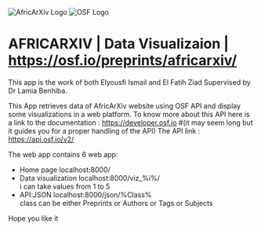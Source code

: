 ![AfricArXiv Logo](https://storage.googleapis.com/cos-osf-prod-cdn-us/assets/square_color_no_transparent-2.png)                                                             ![OSF Logo](https://www.library.ucla.edu/sites/default/files/media/osf-logo-black.original.png)

# AFRICARXIV  | Data Visualizaion | https://osf.io/preprints/africarxiv/
This app is the work of both Elyousfi Ismail and El Fatih Ziad Supervised by Dr Lamia Benhiba.

This App retrieves data of AfricArXiv website using OSF API and display some visualizations in a web platform.
To know more about this API here is a link to the documentation : https://developer.osf.io #(it may seem long but it guides you for a proper handling of the API) 
The API link : https://api.osf.io/v2/

The web app contains 6 web app:
  - Home page                  localhost:8000/
  - Data visualization         localhost:8000/viz_%i%/        
                                        i can take values from 1 to 5                                          
  - API:JSON                   localhost:8000/json/%Class%  
                                        class can be either Preprints or Authors or Tags or Subjects
                                        
Hope you like it
